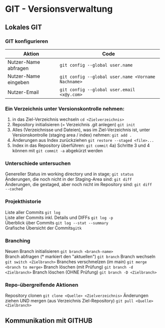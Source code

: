 # GIT - Versionsverwaltung

## Lokales GIT
### GIT konfigurieren
|Aktion|Code|
|------------|---------------------|
|Nutzer-Name abfragen|``git config --global user.name``|
|Nutzer-Name eingeben|``git config --global user.name <Vorname Nachname>``|
|Nutzer-Email| ``git config --global user.email <x@y.com>``|

### Ein Verzeichnis unter Versionskontrolle nehmen: 
1) in das Ziel-Verzeichnis wechseln ``cd <Zielverzeichnis>``  
2) Repository initialisieren (= Verzeichnis .git anlegen) ``git init``
3) Alles (Verzeichnisse und Dateien), was im Ziel-Verzeichnis ist, unter Versionskontrolle (staging area / index) nehmen: ``git add .``
5) Änderungen aus Index zurückziehen ``git restore --staged <file>...``
4) Index in das Repository überführen: ``git commit``
4a) Schritte 3 und 4 können mit ``git commit -a`` abgekürzt werden 

### Unterschiede untersuchen
Genereller Status im working directory und in stage; ``git status``  
Änderungen, die noch nicht in der Staging-Area sind: ``git diff``   
Änderungen, die gestaged, aber noch nicht im Repository sind: ``git diff   --cached``

### Projekthistorie
Liste aller Commits ``git log``  
Liste aller Commits inkl. Details und DIFFs ``git log -p``  
Überblick über Commits ``git log --stat --summary``  
Grafische Übersicht der Commits``gitk``

### Branching
Neuen Branch initialisieren ``git branch <branch-name>``  
Branch abfragen (* markiert den "aktuellen") ``git branch``
Branch wechseln ``git switch <Zielbranch>``
Branches verschmelzen (im main) ``git merge <branch to merge>``
Branch löschen (mit Prüfung) ``git branch -d <Zielbranch>``
Branch löschen (OHNE Prüfung) ``git branch -D <Zielbranch>``

### Repo-übergreifende Aktionen
Repository clonen ``git clone <Quelle> <Zielverzeichnis>``
Änderungen ziehen UND mergen (aus Verzeichnis Ziel-Repository) ``git pull <Quelle> <Zielbranch>``

## Kommunikation mit GITHUB

